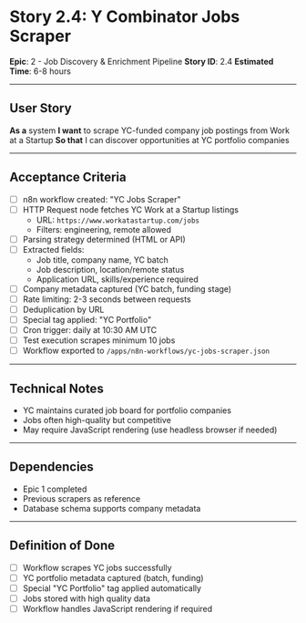 # Story 2.4: Y Combinator Jobs Scraper

**Epic**: 2 - Job Discovery & Enrichment Pipeline
**Story ID**: 2.4
**Estimated Time**: 6-8 hours

---

## User Story

**As a** system
**I want** to scrape YC-funded company job postings from Work at a Startup
**So that** I can discover opportunities at YC portfolio companies

---

## Acceptance Criteria

- [ ] n8n workflow created: "YC Jobs Scraper"
- [ ] HTTP Request node fetches YC Work at a Startup listings
  - URL: `https://www.workatastartup.com/jobs`
  - Filters: engineering, remote allowed
- [ ] Parsing strategy determined (HTML or API)
- [ ] Extracted fields:
  - Job title, company name, YC batch
  - Job description, location/remote status
  - Application URL, skills/experience required
- [ ] Company metadata captured (YC batch, funding stage)
- [ ] Rate limiting: 2-3 seconds between requests
- [ ] Deduplication by URL
- [ ] Special tag applied: "YC Portfolio"
- [ ] Cron trigger: daily at 10:30 AM UTC
- [ ] Test execution scrapes minimum 10 jobs
- [ ] Workflow exported to `/apps/n8n-workflows/yc-jobs-scraper.json`

---

## Technical Notes

- YC maintains curated job board for portfolio companies
- Jobs often high-quality but competitive
- May require JavaScript rendering (use headless browser if needed)

---

## Dependencies

- Epic 1 completed
- Previous scrapers as reference
- Database schema supports company metadata

---

## Definition of Done

- [ ] Workflow scrapes YC jobs successfully
- [ ] YC portfolio metadata captured (batch, funding)
- [ ] Special "YC Portfolio" tag applied automatically
- [ ] Jobs stored with high quality data
- [ ] Workflow handles JavaScript rendering if required

